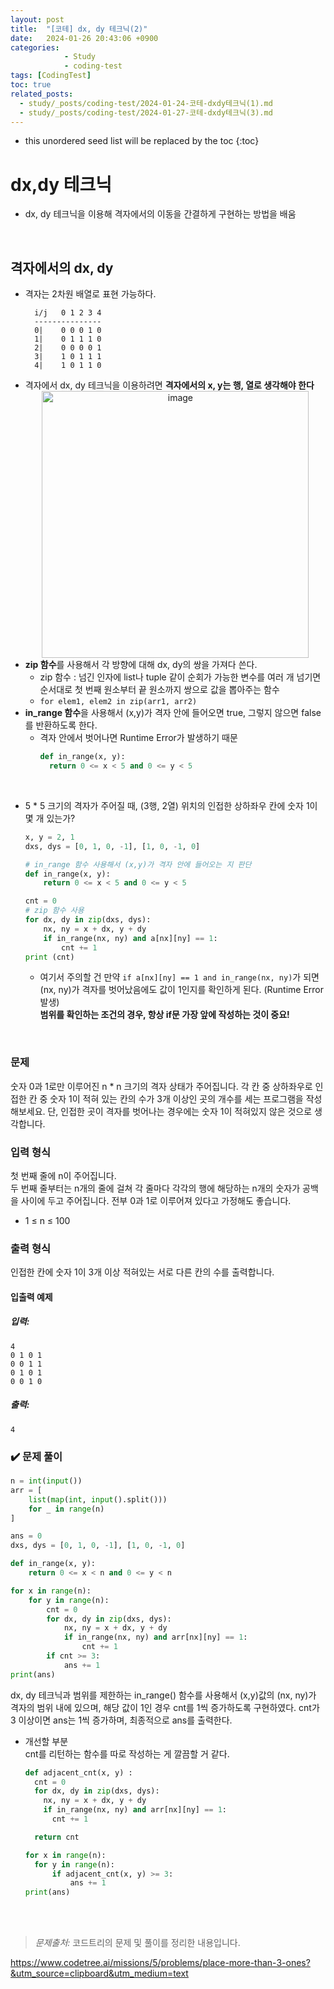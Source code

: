 ```yaml
---
layout: post
title:  "[코테] dx, dy 테크닉(2)"
date:   2024-01-26 20:43:06 +0900
categories: 
            - Study
            - coding-test
tags: [CodingTest]            
toc: true
related_posts:
  - study/_posts/coding-test/2024-01-24-코테-dxdy테크닉(1).md
  - study/_posts/coding-test/2024-01-27-코테-dxdy테크닉(3).md
---
```

* this unordered seed list will be replaced by the toc
{:toc}

# dx,dy 테크닉
- dx, dy 테크닉을 이용해 격자에서의 이동을 간결하게 구현하는 방법을 배움
<br>

## 격자에서의 dx, dy
- 격자는 2차원 배열로 표현 가능하다.
  ```
    i/j   0 1 2 3 4
    ---------------
    0|    0 0 0 1 0
    1|    0 1 1 1 0
    2|    0 0 0 0 1
    3|    1 0 1 1 1
    4|    1 0 1 1 0

  ```
- 격자에서 dx, dy 테크닉을 이용하려면 <strong>격자에서의 x, y는 행, 열로 생각해야 한다 </strong>
  <center><img width="427" alt="image" src="https://github.com/yaejinkong/yaejinkong.github.io/assets/127467781/8bc69ef7-008e-4692-9ba6-55b6e34d4c1b"></center>
- <strong>zip 함수</strong>를 사용해서 각 방향에 대해 dx, dy의 쌍을 가져다 쓴다. 
  - zip 함수 : 넘긴 인자에 list나 tuple 같이 순회가 가능한 변수를 여러 개 넘기면 순서대로 첫 번째 원소부터 끝 원소까지 쌍으로 값을 뽑아주는 함수
  - `for elem1, elem2 in zip(arr1, arr2)`
- <strong>in_range 함수</strong>을 사용해서 (x,y)가 격자 안에 들어오면 true, 그렇지 않으면 false를 반환하도록 한다.
  - 격자 안에서 벗어나면 Runtime Error가 발생하기 때문
    ~~~python
    def in_range(x, y):
      return 0 <= x < 5 and 0 <= y < 5
    ~~~
<br>

- 5 * 5 크기의 격자가 주어질 때, (3행, 2열) 위치의 인접한 상하좌우 칸에 숫자 1이 몇 개 있는가?
  ~~~python
  x, y = 2, 1
  dxs, dys = [0, 1, 0, -1], [1, 0, -1, 0]

  # in_range 함수 사용해서 (x,y)가 격자 안에 들어오는 지 판단
  def in_range(x, y):
      return 0 <= x < 5 and 0 <= y < 5

  cnt = 0
  # zip 함수 사용
  for dx, dy in zip(dxs, dys):
      nx, ny = x + dx, y + dy
      if in_range(nx, ny) and a[nx][ny] == 1:
          cnt += 1
  print (cnt)
  ~~~

  - 여기서 주의할 건 만약 `if a[nx][ny] == 1 and in_range(nx, ny)`가 되면 (nx, ny)가 격자를 벗어났음에도 값이 1인지를 확인하게 된다. (Runtime Error 발생) <br>
  <strong> 범위를 확인하는 조건의 경우, 항상 if문 가장 앞에 작성하는 것이 중요! </strong>
<br>

### 문제
숫자 0과 1로만 이루어진 n * n 크기의 격자 상태가 주어집니다. 각 칸 중 상하좌우로 인접한 칸 중 숫자 1이 적혀 있는 칸의 수가 3개 이상인 곳의 개수를 세는 프로그램을 작성해보세요. 단, 인접한 곳이 격자를 벗어나는 경우에는 숫자 1이 적혀있지 않은 것으로 생각합니다.

### 입력 형식
첫 번째 줄에 n이 주어집니다.<br>
두 번째 줄부터는 n개의 줄에 걸쳐 각 줄마다 각각의 행에 해당하는 n개의 숫자가 공백을 사이에 두고 주어집니다. 전부 0과 1로 이루어져 있다고 가정해도 좋습니다.
- 1 ≤ n ≤ 100

### 출력 형식
인접한 칸에 숫자 1이 3개 이상 적혀있는 서로 다른 칸의 수를 출력합니다.

#### 입출력 예제
##### 입력:
  ```
  4
  0 1 0 1
  0 0 1 1
  0 1 0 1
  0 0 1 0
  ```

##### 출력:
  ```
  4
  ```

### ✔️ 문제 풀이
  ~~~python
  n = int(input())
  arr = [
      list(map(int, input().split()))
      for _ in range(n)
  ]

  ans = 0
  dxs, dys = [0, 1, 0, -1], [1, 0, -1, 0]

  def in_range(x, y):
      return 0 <= x < n and 0 <= y < n

  for x in range(n):
      for y in range(n):
          cnt = 0
          for dx, dy in zip(dxs, dys):
              nx, ny = x + dx, y + dy
              if in_range(nx, ny) and arr[nx][ny] == 1:
                  cnt += 1
          if cnt >= 3: 
              ans += 1
  print(ans)
  ~~~

  dx, dy 테크닉과 범위를 제한하는 in_range() 함수를 사용해서 (x,y)값의 (nx, ny)가 격자의 범위 내에 있으며, 해당 값이 1인 경우 cnt를 1씩 증가하도록 구현하였다. cnt가 3 이상이면 ans는 1씩 증가하며, 최종적으로 ans를 출력한다.  

- 개선할 부분<br>
cnt를 리턴하는 함수를 따로 작성하는 게 깔끔할 거 같다.
  ~~~python
  def adjacent_cnt(x, y) :
    cnt = 0
    for dx, dy in zip(dxs, dys):
      nx, ny = x + dx, y + dy
      if in_range(nx, ny) and arr[nx][ny] == 1:
        cnt += 1

    return cnt

  for x in range(n):
    for y in range(n):
        if adjacent_cnt(x, y) >= 3:
            ans += 1
  print(ans)
  ~~~
<br><br>

> *<i class="fa fa-info-circle" aria-hidden="true"></i> 문제출처:* 코드트리의 문제 및 풀이를 정리한 내용입니다. 

<https://www.codetree.ai/missions/5/problems/place-more-than-3-ones?&utm_source=clipboard&utm_medium=text>
